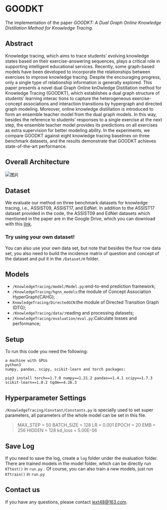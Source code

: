 # GOODKT
The implementation of the paper *GOODKT: A Dual Graph Online Knowledge Distillation Method for Knowledge Tracing.*

## Abstract
Knowledge tracing, which aims to trace students’ evolving knowledge states based on their exercise-answering sequences, plays a critical role in supporting intelligent educational services. Recently, some graph-based models have been developed to incorporate the relationships between exercises to improve knowledge tracing. Despite the encouraging progress, only a single type of relationship information is generally explored. This paper presents a novel dual Graph Online knOwledge Distillation method for Knowledge Tracing (GOODKT), which establishes a dual graph structure of students’ learning interac tions to capture the heterogeneous exercise-concept associations and interaction transitions by hypergraph and directed graph modeling. Moreover, online knowledge distillation is introduced to form an ensemble teacher model from the dual graph models. In this way, besides the reference to students’ responses to a single exercise at the next step, the ensemble teacher model provides its predictions on all exercises as extra supervision for better modeling ability. In the experiments, we compare GOODKT against eight knowledge tracing baselines on three benchmark datasets, and the results demonstrate that GOODKT achieves state-of-the-art performance.

## Overall Architecture
![图片](https://user-images.githubusercontent.com/77867386/165916825-9c2135cc-d83b-43b4-82bb-c059a49af7e1.png)

## Dataset
We evaluate our method on three benchmark datasets for knowledge tracing, i.e., ASSIST09, ASSIST17, and EdNet.
In addition to the ASSIST17 dataset provided in the code, the ASSIST09 and EdNet datasets which mentioned in the paper are in the Google Drive, which you can download with this [link](https://drive.google.com/file/d/1ItqFv0fH6ibTotmflFNeAX0d7PdMaF7B/view?usp=sharing).
### Try using your own dataset!

You can also use your own data set, but note that besides the four row data set, you also need to build the incidence matrix of question and concept of the dataset and put it in the `/Dataset/H` folder.
## Models

 - `/KnowledgeTracing/model/Model.py`:end-to-end prediction framework;
 -  `/KnowledgeTracing/hgnn_models`:the module of Concept Association HyperGraph(CAHG);
 -  `KnowledgeTracing/DirectedGCN`:the module of Directed Transition Graph (DTG);
 - `/KnowledgeTracing/data/`:reading and processing datasets;
 - `/KnowledgeTracing/evaluation/eval.py`:Calculate losses and performance;

## Setup

To run this code you need the following:

    a machine with GPUs
    python3
    numpy, pandas, scipy, scikit-learn and torch packages:
```
pip3 install torch==1.7.0 numpy==1.21.2 pandas==1.4.1 scipy==1.7.3 scikit-learn==1.0.2 tqdm==4.26.3 
```
## Hyperparameter Settings
`/KnowledgeTracing/Constant/Constants.py` is specially used to set super parameters, all parameters of the whole model can be set in this file.

> MAX_STEP = 50 
> BATCH_SIZE = 128 
> LR = 0.001 
> EPOCH = 20 
> EMB = 256 
> HIDDEN = 128 
> kd_loss = 5.00E-06

## Save Log

If you need to save the log, create a `log` folder under the evaluation folder.
There are trained models in the model folder, which can be directly run `KTtest()` in  `run.py`  . 
Of course, you can also train a new models, just  run  `KTtrain()` in `run.py`

## Contact us
If you have any questions, please contact iext48@163.com.

